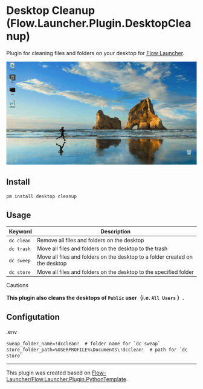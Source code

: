 Desktop Cleanup (Flow.Launcher.Plugin.DesktopCleanup)
====================================================

Plugin for cleaning files and folders on your desktop for [Flow Launcher](https://flow-launcher.github.io/).

![](doc/example.gif)

Install
-------

```
pm install desktop cleanup
```

Usage
-----

| Keyword | Description |
|---------|-------------|
| `dc clean` | Remove all files and folders on the desktop |
| `dc trash` | Move all files and folders on the desktop to the trash |
| `dc sweep` | Move all files and folders on the desktop to a folder created on the desktop |
| `dc store` | Move all files and folders on the desktop to the specified folder |


Cautions

**This plugin also cleans the desktops of `Public` user（i.e. `All Users` ）.**


Configutation
-------------

.env

```
sweap_folder_name=!dcclean!  # folder name for `dc sweap`
store_folder_path=%USERPROFILE%\Documents\!dcclean!  # path for `dc store`
```

- - -

This plugin was created based on [Flow-Launcher/Flow.Launcher.Plugin.PythonTemplate](https://github.com/Flow-Launcher/Flow.Launcher.Plugin.PythonTemplate).
